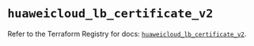 # `huaweicloud_lb_certificate_v2`

Refer to the Terraform Registry for docs: [`huaweicloud_lb_certificate_v2`](https://registry.terraform.io/providers/huaweicloud/huaweicloud/1.71.1/docs/resources/lb_certificate_v2).
